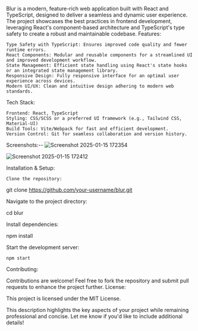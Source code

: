 Blur is a modern, feature-rich web application built with React and TypeScript, designed to deliver a seamless and dynamic user experience. The project showcases the best practices in frontend development, leveraging React's component-based architecture and TypeScript's type safety to create a robust and maintainable codebase.
Features:

    Type Safety with TypeScript: Ensures improved code quality and fewer runtime errors.
    React Components: Modular and reusable components for a streamlined UI and improved development workflow.
    State Management: Efficient state handling using React's state hooks or an integrated state management library.
    Responsive Design: Fully responsive interface for an optimal user experience across devices.
    Modern UI/UX: Clean and intuitive design adhering to modern web standards.

Tech Stack:

    Frontend: React, TypeScript
    Styling: CSS/SCSS or a preferred UI framework (e.g., Tailwind CSS, Material-UI)
    Build Tools: Vite/Webpack for fast and efficient development.
    Version Control: Git for seamless collaboration and version history.

Screenshots:--
![Screenshot 2025-01-15 172354](https://github.com/user-attachments/assets/e9145e75-e416-4569-a608-283b019947d6)

![Screenshot 2025-01-15 172412](https://github.com/user-attachments/assets/8978ad58-9e5e-418e-9893-3d73255ac9d8)

Installation & Setup:

    Clone the repository:

git clone https://github.com/your-username/blur.git

Navigate to the project directory:

cd blur

Install dependencies:

npm install

Start the development server:

    npm start

Contributing:

Contributions are welcome! Feel free to fork the repository and submit pull requests to enhance the project further.
License:

This project is licensed under the MIT License.

This description highlights the key aspects of your project while remaining professional and concise. Let me know if you'd like to include additional details!
